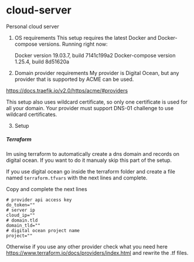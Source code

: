 # cloud-server
Personal cloud server

1. OS requirements
This setup requires the latest Docker and Docker-compose versions.
Running right now:

    Docker version 19.03.7, build 7141c199a2
    Docker-compose version 1.25.4, build 8d51620a

2. Domain provider requirements
My provider is Digital Ocean, but any provider that is supported by ACME can be used.

https://docs.traefik.io/v2.0/https/acme/#providers

This setup also uses wildcard certificate, so only one certificate is used for all your domain. Your provider must support DNS-01 challenge to use wildcard certificates.

3. Setup
##### Terraform
Im using terraform to automatically create a dns domain and records on digital ocean. 
If you want to do it manualy skip this part of the setup.

If you use digital ocean go inside the terraform folder and create a file named `terraform.tfvars` with the next lines and complete.

Copy and complete the next lines

    # provider api access key
    do_token=""
    # server ip
    cloud_ip=""
    # domain.tld
    domain_tld=""
    # digital ocean project name
    project=""

Otherwise if you use any other provider check what you need here https://www.terraform.io/docs/providers/index.html and rewrite the .tf files.

